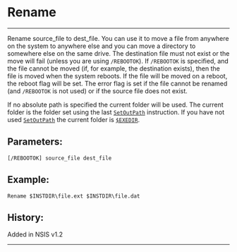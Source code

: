 # Rename

---

Rename source_file to dest_file. You can use it to move a file from anywhere on the system to anywhere else and you can move a directory to somewhere else on the same drive. The destination file must not exist or the move will fail (unless you are using `/REBOOTOK`). If `/REBOOTOK` is specified, and the file cannot be moved (if, for example, the destination exists), then the file is moved when the system reboots. If the file will be moved on a reboot, the reboot flag will be set. The error flag is set if the file cannot be renamed (and `/REBOOTOK` is not used) or if the source file does not exist.

If no absolute path is specified the current folder will be used. The current folder is the folder set using the last [`SetOutPath`][1] instruction. If you have not used [`SetOutPath`][1] the current folder is [`$EXEDIR`][1].

## Parameters:

    [/REBOOTOK] source_file dest_file

## Example:

	Rename $INSTDIR\file.ext $INSTDIR\file.dat

## History:

Added in NSIS v1.2

---

[1]: SetOutPath.md
[2]: ../Variables/$EXEDIR.md